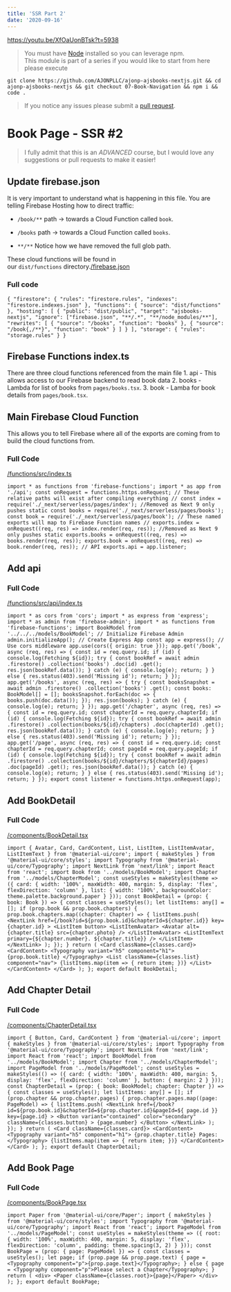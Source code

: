 ```yaml
---
title: 'SSR Part 2'
date: '2020-09-16'
---
```


https://youtu.be/XfOaUonBTsk?t=5938

> You must have [Node](https://nodejs.org/en/download/) installed so you can leverage npm.  
> This module is part of a series if you would like to start from here please execute

```
git clone https://github.com/AJONPLLC/ajonp-ajsbooks-nextjs.git && cd ajonp-ajsbooks-nextjs && git checkout 07-Book-Navigation && npm i && code .
```

> If you notice any issues please submit a [pull request](https://github.com/AJONPLLC/ajonp-ajsbooks-nextjs/pulls).

# Book Page - SSR #2

> I fully admit that this is an *ADVANCED* course, but I would love any suggestions or pull requests to make it easier!

## Update firebase.json[](https://codingcat.dev/courses/nextjs9/nextjs-using-materialui-and-firebase-ssr-part-2#update-firebasejson)

It is very important to understand what is happening in this file. You are telling Firebase Hosting how to direct traffic:

- `/book/**` path -> towards a Cloud Function called `book`.
- `/books` path -> towards a Cloud Function called `books`.

- `**/**` Notice how we have removed the full glob path.

These cloud functions will be found in our `dist/functions` directory.[/firebase.json](https://github.com/AJONPLLC/ajonp-ajsbooks-nextjs/blob/07-Book-Navigation/firebase.json)

### Full code[](https://codingcat.dev/courses/nextjs9/nextjs-using-materialui-and-firebase-ssr-part-2#full-code)

```
{ "firestore": { "rules": "firestore.rules", "indexes": "firestore.indexes.json" }, "functions": { "source": "dist/functions" }, "hosting": [ { "public": "dist/public", "target": "ajsbooks-nextjs", "ignore": ["firebase.json", "**/.*", "**/node_modules/**"], "rewrites": [ { "source": "/books", "function": "books" }, { "source": "/book{,/**}", "function": "book" } ] } ], "storage": { "rules": "storage.rules" } }
```

## Firebase Functions index.ts[](https://codingcat.dev/courses/nextjs9/nextjs-using-materialui-and-firebase-ssr-part-2#firebase-functions-indexts)

There are three cloud functions referenced from the main file 1. api - This allows access to our Firebase backend to read book data 2. books - Lambda for list of books from `pages/books.tsx`. 3. book - Lamba for book details from `pages/book.tsx`.

## Main Firebase Cloud Function[](https://codingcat.dev/courses/nextjs9/nextjs-using-materialui-and-firebase-ssr-part-2#main-firebase-cloud-function)

This allows you to tell Firebase where all of the exports are coming from to build the cloud functions from.

### Full Code[](https://codingcat.dev/courses/nextjs9/nextjs-using-materialui-and-firebase-ssr-part-2#full-code)

[/functions/src/index.ts](https://github.com/AJONPLLC/ajonp-ajsbooks-nextjs/blob/08-Book-Page/functions/src/index.ts)

```
import * as functions from 'firebase-functions'; import * as app from './api'; const onRequest = functions.https.onRequest; // These relative paths will exist after compiling everything // const index = require('./_next/serverless/pages/index'); //Removed as Next 9 only pushes static const books = require('./_next/serverless/pages/books'); const book = require('./_next/serverless/pages/book'); // These named exports will map to Firebase Function names // exports.index = onRequest((req, res) => index.render(req, res)); //Removed as Next 9 only pushes static exports.books = onRequest((req, res) => books.render(req, res)); exports.book = onRequest((req, res) => book.render(req, res)); // API exports.api = app.listener;
```

## Add api[](https://codingcat.dev/courses/nextjs9/nextjs-using-materialui-and-firebase-ssr-part-2#add-api)

### Full Code[](https://codingcat.dev/courses/nextjs9/nextjs-using-materialui-and-firebase-ssr-part-2#full-code)

[/functions/src/api/index.ts](https://github.com/AJONPLLC/ajonp-ajsbooks-nextjs/blob/08-Book-Page/functions/src/api/index.ts)

```
import * as cors from 'cors'; import * as express from 'express'; import * as admin from 'firebase-admin'; import * as functions from 'firebase-functions'; import BookModel from '../../../models/BookModel'; // Initialize Firebase Admin admin.initializeApp(); // Create Express App const app = express(); // Use cors middleware app.use(cors({ origin: true })); app.get('/book', async (req, res) => { const id = req.query.id; if (id) { console.log(Fetching ${id}); try { const bookRef = await admin .firestore() .collection('books') .doc(id) .get(); res.json(bookRef.data()); } catch (e) { console.log(e); return; } } else { res.status(403).send('Missing id'); return; } }); app.get('/books', async (req, res) => { try { const booksSnapshot = await admin .firestore() .collection('books') .get(); const books: BookModel[] = []; booksSnapshot.forEach(doc => { books.push(doc.data()); }); res.json(books); } catch (e) { console.log(e); return; } }); app.get('/chapter', async (req, res) => { const id = req.query.id; const chapterId = req.query.chapterId; if (id) { console.log(Fetching ${id}); try { const bookRef = await admin .firestore() .collection(books/${id}/chapters) .doc(chapterId) .get(); res.json(bookRef.data()); } catch (e) { console.log(e); return; } } else { res.status(403).send('Missing id'); return; } }); app.get('/page', async (req, res) => { const id = req.query.id; const chapterId = req.query.chapterId; const pageId = req.query.pageId; if (id) { console.log(Fetching ${id}); try { const bookRef = await admin .firestore() .collection(books/${id}/chapters/${chapterId}/pages) .doc(pageId) .get(); res.json(bookRef.data()); } catch (e) { console.log(e); return; } } else { res.status(403).send('Missing id'); return; } }); export const listener = functions.https.onRequest(app);
```

## Add BookDetail[](https://codingcat.dev/courses/nextjs9/nextjs-using-materialui-and-firebase-ssr-part-2#add-bookdetail)

### Full Code[](https://codingcat.dev/courses/nextjs9/nextjs-using-materialui-and-firebase-ssr-part-2#full-code)

[/components/BookDetail.tsx](https://github.com/AJONPLLC/ajonp-ajsbooks-nextjs/blob/08-Book-Page/components/BookDetail.tsx)

```
import { Avatar, Card, CardContent, List, ListItem, ListItemAvatar, ListItemText } from '@material-ui/core'; import { makeStyles } from '@material-ui/core/styles'; import Typography from '@material-ui/core/Typography'; import NextLink from 'next/link'; import React from 'react'; import Book from '../models/BookModel'; import Chapter from '../models/ChapterModel'; const useStyles = makeStyles(theme => ({ card: { width: '100%', maxWidth: 400, margin: 5, display: 'flex', flexDirection: 'column' }, list: { width: '100%', backgroundColor: theme.palette.background.paper } })); const BookDetail = (prop: { book: Book }) => { const classes = useStyles(); let listItems: any[] = []; if (prop.book && prop.book.chapters) { prop.book.chapters.map((chapter: Chapter) => { listItems.push( <NextLink href={/book?id=${prop.book.id}&chapterId=${chapter.id}} key={chapter.id} > <ListItem button> <ListItemAvatar> <Avatar alt={chapter.title} src={chapter.photo} /> </ListItemAvatar> <ListItemText primary={${chapter.number}. ${chapter.title}} /> </ListItem> </NextLink> ); }); } return ( <Card className={classes.card}> <CardContent> <Typography variant="h5" component="h1"> {prop.book.title} </Typography> <List className={classes.list} component="nav"> {listItems.map(item => { return item; })} </List> </CardContent> </Card> ); }; export default BookDetail;
```

## Add Chapter Detail[](https://codingcat.dev/courses/nextjs9/nextjs-using-materialui-and-firebase-ssr-part-2#add-chapter-detail)

### Full Code[](https://codingcat.dev/courses/nextjs9/nextjs-using-materialui-and-firebase-ssr-part-2#full-code)

[/components/ChapterDetail.tsx](https://github.com/AJONPLLC/ajonp-ajsbooks-nextjs/blob/08-Book-Page/components/ChapterDetail.tsx)

```
import { Button, Card, CardContent } from '@material-ui/core'; import { makeStyles } from '@material-ui/core/styles'; import Typography from '@material-ui/core/Typography'; import NextLink from 'next/link'; import React from 'react'; import BookModel from '../models/BookModel'; import Chapter from '../models/ChapterModel'; import PageModel from '../models/PageModel'; const useStyles = makeStyles(() => ({ card: { width: '100%', maxWidth: 400, margin: 5, display: 'flex', flexDirection: 'column' }, button: { margin: 2 } })); const ChapterDetail = (prop: { book: BookModel; chapter: Chapter }) => { const classes = useStyles(); let listItems: any[] = []; if (prop.chapter && prop.chapter.pages) { prop.chapter.pages.map((page: PageModel) => { listItems.push( <NextLink href={/book?id=${prop.book.id}&chapterId=${prop.chapter.id}&pageId=${ page.id }} key={page.id} > <Button variant="contained" color="secondary" className={classes.button} > {page.number} </Button> </NextLink> ); }); } return ( <Card className={classes.card}> <CardContent> <Typography variant="h5" component="h1"> {prop.chapter.title} Pages: </Typography> {listItems.map(item => { return item; })} </CardContent> </Card> ); }; export default ChapterDetail;
```

## Add Book Page[](https://codingcat.dev/courses/nextjs9/nextjs-using-materialui-and-firebase-ssr-part-2#add-book-page)

### Full Code[](https://codingcat.dev/courses/nextjs9/nextjs-using-materialui-and-firebase-ssr-part-2#full-code)

[/components/BookPage.tsx](https://github.com/AJONPLLC/ajonp-ajsbooks-nextjs/blob/08-Book-Page/components/BookPage.tsx)

```
import Paper from '@material-ui/core/Paper'; import { makeStyles } from '@material-ui/core/styles'; import Typography from '@material-ui/core/Typography'; import React from 'react'; import PageModel from '../models/PageModel'; const useStyles = makeStyles(theme => ({ root: { width: '100%', maxWidth: 400, margin: 5, display: 'flex', flexDirection: 'column', padding: theme.spacing(3, 2) } })); const BookPage = (prop: { page: PageModel }) => { const classes = useStyles(); let page; if (prop.page && prop.page.text) { page = <Typography component="p">{prop.page.text}</Typography>; } else { page = <Typography component="p">Please select a Chapter</Typography>; } return ( <div> <Paper className={classes.root}>{page}</Paper> </div> ); }; export default BookPage;
```
